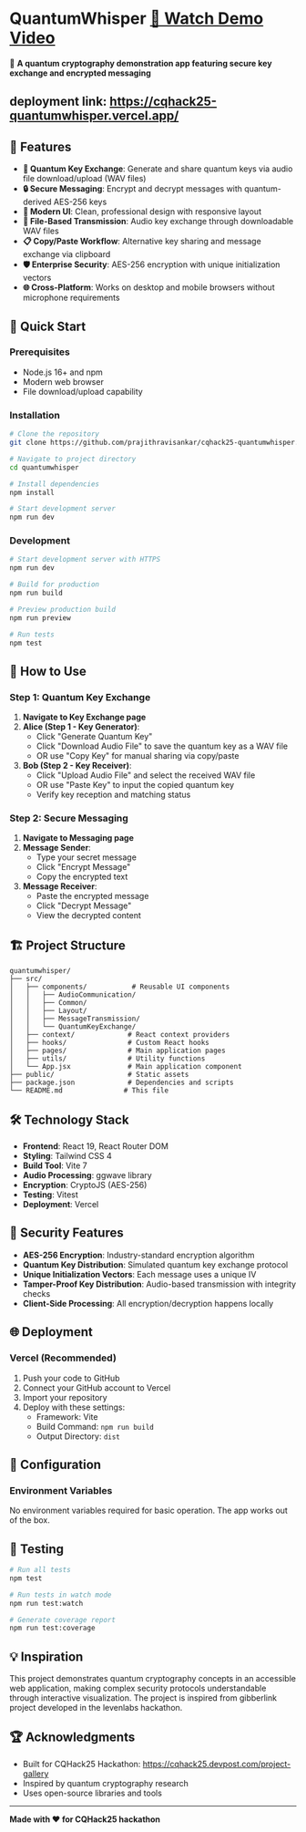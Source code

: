 # QuantumWhisper [🎥 Watch Demo Video](https://drive.google.com/file/d/1upUuDi6nShf5qGHpCgAqSm699t_Syms9/view?usp=sharing)


🔐 **A quantum cryptography demonstration app featuring secure key exchange and encrypted messaging**

## deployment link: https://cqhack25-quantumwhisper.vercel.app/

<!-- [![Live Demo](https://img.shields.io/badge/Live-Demo-blue)](https://your-app-url.vercel.app)
[![Built with React](https://img.shields.io/badge/Built%20with-React-61dafb)](https://reactjs.org/)
[![Powered by Vite](https://img.shields.io/badge/Powered%20by-Vite-646cff)](https://vitejs.dev/) -->

## 🌟 Features

- **🔑 Quantum Key Exchange**: Generate and share quantum keys via audio file download/upload (WAV files)
- **🔒 Secure Messaging**: Encrypt and decrypt messages with quantum-derived AES-256 keys
- **📱 Modern UI**: Clean, professional design with responsive layout
- **📁 File-Based Transmission**: Audio key exchange through downloadable WAV files
- **📋 Copy/Paste Workflow**: Alternative key sharing and message exchange via clipboard
- **🛡️ Enterprise Security**: AES-256 encryption with unique initialization vectors
- **🌐 Cross-Platform**: Works on desktop and mobile browsers without microphone requirements

## 🚀 Quick Start

### Prerequisites

- Node.js 16+ and npm
- Modern web browser
- File download/upload capability

### Installation

```bash
# Clone the repository
git clone https://github.com/prajithravisankar/cqhack25-quantumwhisper.git

# Navigate to project directory
cd quantumwhisper

# Install dependencies
npm install

# Start development server
npm run dev
```

### Development

```bash
# Start development server with HTTPS
npm run dev

# Build for production
npm run build

# Preview production build
npm run preview

# Run tests
npm test
```

## 🎯 How to Use

### Step 1: Quantum Key Exchange

1. **Navigate to Key Exchange page**
2. **Alice (Step 1 - Key Generator)**:
   - Click "Generate Quantum Key"
   - Click "Download Audio File" to save the quantum key as a WAV file
   - OR use "Copy Key" for manual sharing via copy/paste
3. **Bob (Step 2 - Key Receiver)**:
   - Click "Upload Audio File" and select the received WAV file
   - OR use "Paste Key" to input the copied quantum key
   - Verify key reception and matching status

### Step 2: Secure Messaging

1. **Navigate to Messaging page**
2. **Message Sender**:
   - Type your secret message
   - Click "Encrypt Message"
   - Copy the encrypted text
3. **Message Receiver**:
   - Paste the encrypted message
   - Click "Decrypt Message"
   - View the decrypted content

## 🏗️ Project Structure

```
quantumwhisper/
├── src/
│   ├── components/           # Reusable UI components
│   │   ├── AudioCommunication/
│   │   ├── Common/
│   │   ├── Layout/
│   │   ├── MessageTransmission/
│   │   └── QuantumKeyExchange/
│   ├── context/             # React context providers
│   ├── hooks/               # Custom React hooks
│   ├── pages/               # Main application pages
│   ├── utils/               # Utility functions
│   └── App.jsx              # Main application component
├── public/                  # Static assets
├── package.json             # Dependencies and scripts
└── README.md               # This file
```

## 🛠️ Technology Stack

- **Frontend**: React 19, React Router DOM
- **Styling**: Tailwind CSS 4
- **Build Tool**: Vite 7
- **Audio Processing**: ggwave library
- **Encryption**: CryptoJS (AES-256)
- **Testing**: Vitest
- **Deployment**: Vercel

## 🔐 Security Features

- **AES-256 Encryption**: Industry-standard encryption algorithm
- **Quantum Key Distribution**: Simulated quantum key exchange protocol
- **Unique Initialization Vectors**: Each message uses a unique IV
- **Tamper-Proof Key Distribution**: Audio-based transmission with integrity checks
- **Client-Side Processing**: All encryption/decryption happens locally

## 🌐 Deployment

### Vercel (Recommended)

1. Push your code to GitHub
2. Connect your GitHub account to Vercel
3. Import your repository
4. Deploy with these settings:
   - Framework: Vite
   - Build Command: `npm run build`
   - Output Directory: `dist`


## 🔧 Configuration

### Environment Variables

No environment variables required for basic operation. The app works out of the box.


## 🧪 Testing

```bash
# Run all tests
npm test

# Run tests in watch mode
npm run test:watch

# Generate coverage report
npm run test:coverage
```

## 💡 Inspiration

This project demonstrates quantum cryptography concepts in an accessible web application, making complex security protocols understandable through interactive visualization. The project is inspired from gibberlink project developed in the levenlabs hackathon.


## 🏆 Acknowledgments

- Built for CQHack25 Hackathon: https://cqhack25.devpost.com/project-gallery
- Inspired by quantum cryptography research
- Uses open-source libraries and tools

---

**Made with ❤️ for CQHack25 hackathon**
